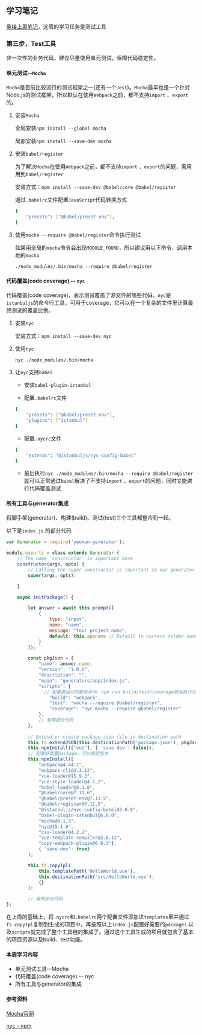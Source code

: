 ## 学习笔记

[承接上周笔记](https://github.com/SamzDev/Frontend-06-Template/tree/main/Week%2017/NOTE.md)，这周的学习任务是测试工具

### 第三步，Test工具

非一次性的业务代码，建议尽量使用单元测试，保障代码稳定性。

#### 单元测试--`Mocha`

`Mocha`是目前比较流行的测试框架之一(还有一个`Jest`)。`Mocha`最早也是一个针对Node.js的测试框架，所以默认在使用`Webpack`之前，都不支持`import` 、`export`的。

1. 安装`Mocha`

   全局安装`npm install --global mocha`

   局部安装`npm install --save-dev mocha`

2. 安装`babel/register`

   为了解决`Mocha`在使用`Webpack`之前，都不支持`import` 、`export`的问题，需用用到`babel/register`

   安装方式：`npm install --save-dev @babel/core @babel/register`

   通过`.babelrc`文件配置`JavaScript`代码转换方式

   ```zsh
   {
       "presets": ["@babel/preset-env"],
   }
   ```

   

3. 使用`mocha --require @babel/register`命令执行测试

   如果用全局的`mocha`命令会出现`MODULE_FOUND`，所以建议用以下命令，调用本地的`mocha`

   `./node_modules/.bin/mocha --require @babel/register`

#### 代码覆盖(code coverage) -- `nyc`

代码覆盖(code coverage)，表示测试覆盖了源文件的哪些代码。`nyc`是`istanbuljs`的命令行工具，可用于coverage，它可以在一个复杂的文件里计算最终测试的覆盖比例。

1. 安装`nyc`

   安装方式：`npm install --save-dev nyc`

2. 使用`nyc`

   `nyc ./node_modules/.bin/mocha`
   
3. 让`nyc`支持`babel`

   * 安装`babel-plugin-istanbul`

   * 配置`.babelrc`文件
   
   ```zsh
   {
       "presets": ["@babel/preset-env"],
       "plugins": ["istanbul"]
   }
   ```
   
   * 配置`.nycrc`文件
   
   ```zsh
   {
       "extends": "@istanbuljs/nyc-config-babel"
   }
   ```
   
   * 最后执行`nyc ./node_modules/.bin/mocha --require @babel/register`就可以正常通过`babel`解决了不支持`import` 、`export`的问题，同时又能进行代码覆盖测试

#### 所有工具与generator集成

将脚手架(generator)、构建(build)、测试(test)三个工具都整合到一起。

以下是`index.js` 的部分代码

```javascript
var Generator = require('yeoman-generator');

module.exports = class extends Generator {
    // The name `constructor` is important here
    constructor(args, opts) {
        // Calling the super constructor is important so our generator is correctly set up
        super(args, opts);

    }

    async initPackage() {

        let answer = await this.prompt([
            {
                type: "input",
                name: "name",
                message: "Your project name",
                default: this.appname // Default to current folder name
            }
        ]);

        const pkgJson = {
            "name": answer.name,
            "version": "1.0.0",
            "description": "",
            "main": "generators/app/index.js",
            "scripts": {
              // 配置要运行的脚本命令，npm run build/test/coverage就会执行对应的命令
                "build": "webpack",
                "test": "mocha --require @babel/register",
                "coverage": "nyc mocha --require @babel/register"
            },
            // 省略部分代码
        };
      
        // Extend or create package.json file in destination path
        this.fs.extendJSON(this.destinationPath('package.json'), pkgJson);
        this.npmInstall(["vue"], { 'save-dev': false});
      	// 配置好需要package，可以指定版本 
        this.npmInstall([
            "webpack@4.44.1",
            "webpack-cli@3.3.12",
            "vue-loader@15.9.3",
            "vue-style-loader@4.1.2",
            "babel-loader@8.1.0",
            "@babel/core@7.11.6",
            "@babel/preset-env@7.11.5",
            "@babel/register@7.11.5",
            "@istanbuljs/nyc-config-babel@3.0.0",
            "babel-plugin-istanbul@6.0.0",
            "mocha@8.1.3",
            "nyc@15.1.0",
            "css-loader@4.2.2",
            "vue-template-compiler@2.6.12",
            "copy-webpack-plugin@6.0.3"],
            { 'save-dev': true}
        );

        this.fs.copyTpl(
            this.templatePath('HelloWorld.vue'),
            this.destinationPath('src/HelloWorld.vue'),
            {}
        );

        // 省略部分代码
};
```

在上周的基础上，将`.nycrc`和`.babelrc`两个配置文件添加进`templates`里并通过`fs.copyTpl`复制到生成的项目中，再按照以上`index.js`配置好需要的`packages` 以及`scripts`就完成了整个工具链的集成了。通过这个工具生成的项目就包含了基本的项目资源以及build、test功能。

#### 本周学习内容

* 单元测试工具--Mocha
* 代码覆盖(code coverage) -- nyc
* 所有工具与generator的集成

#### 参考资料

[Mocha官网](https://mochajs.org/)

[nyc - npm](https://www.npmjs.com/package/nyc)